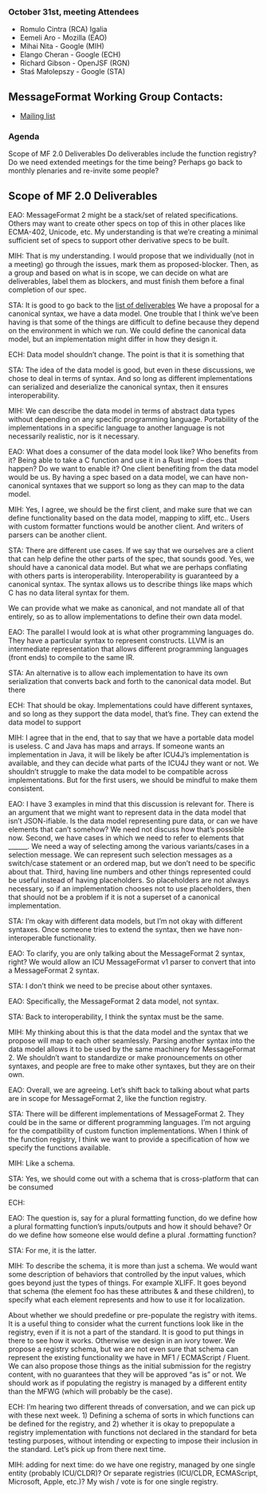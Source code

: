 ### October 31st, meeting Attendees
- Romulo Cintra (RCA) Igalia
- Eemeli Aro - Mozilla (EAO)
- Mihai Nita - Google (MIH)
- Elango Cheran - Google (ECH)
- Richard Gibson - OpenJSF (RGN)
- Staś Małolepszy - Google (STA)

## MessageFormat Working Group Contacts: 

- [Mailing list](https://groups.google.com/a/chromium.org/forum/#!forum/message-format-wg)


### Agenda
 
Scope of MF 2.0 Deliverables 
Do deliverables include the function registry?
Do we need extended meetings for the time being?
Perhaps go back to monthly plenaries and re-invite some people?
 
##  Scope of MF 2.0 Deliverables 
 
EAO: MessageFormat 2 might be a stack/set of related specifications.  Others may want to create other specs on top of this in other places like ECMA-402, Unicode, etc.  My understanding is that we’re creating a minimal sufficient set of specs to support other derivative specs to be built.
 
MIH: That is my understanding. I would propose that we individually (not in a meeting) go through the issues, mark them as proposed-blocker. Then, as a group and based on what is in scope, we can decide on what are deliverables, label them as blockers, and must finish them before a final completion of our spec.
 
STA: It is good to go back to the [list of deliverables](https://github.com/unicode-org/message-format-wg/blob/main/guidelines/goals.md#deliverables)  We have a proposal for a canonical syntax, we have a data model.  One trouble that I think we’ve been having is that some of the things are difficult to define because they depend on the environment in which we run. We could define the canonical data model, but an implementation might differ in how they design it.
 
ECH: Data model shouldn’t change.  The point is that it is something that 
 
STA: The idea of the data model is good, but even in these discussions, we chose to deal in terms of syntax.  And so long as different implementations can serialized and deserialize the canonical syntax, then it ensures interoperability.
 
MIH: We can describe the data model in terms of abstract data types without depending on any specific programming language. Portability of the implementations in a specific language to another language is not necessarily realistic, nor is it necessary.
 
EAO: What does a consumer of the data model look like? Who benefits from it? Being able to take a C function and use it in a Rust impl – does that happen? Do we want to enable it? One client benefiting from the data model would be us. By having a spec based on a data model, we can have non-canonical syntaxes that we support so long as they can map to the data model.
 
MIH: Yes, I agree, we should be the first client, and make sure that we can define functionality based on the data model, mapping to xliff, etc.. Users with custom formatter functions would be another client. And writers of parsers can be another client.
 
STA: There are different use cases.  If we say that we ourselves are a client that can help define the other parts of the spec, that sounds good. Yes, we should have a canonical data model. But what we are perhaps conflating with others parts is interoperability. Interoperability is guaranteed by a canonical syntax.  The syntax allows us to describe things like maps which C has no data literal syntax for them.
 
We can provide what we make as canonical, and not mandate all of that entirely, so as to allow implementations to define their own data model.
 
EAO: The parallel I would look at is what other programming languages do. They have a particular syntax to represent constructs.  LLVM is an intermediate representation that allows different programming languages (front ends) to compile to the same IR.
 
STA: An alternative is to allow each implementation to have its own serialization that converts back and forth to the canonical data model.  But there 
 
ECH: That should be okay. Implementations could have different syntaxes, and so long as they support the data model, that’s fine. They can extend the data model to support 
 
MIH: I agree that in the end, that to say that we have a portable data model is useless. C and Java has maps and arrays.  If someone wants an implementation in Java, it will be likely be after ICU4J’s implementation is available, and they can decide what parts of the ICU4J they want or not. We shouldn’t struggle to make the data model to be compatible across implementations.  But for the first users, we should be mindful to make them consistent.
 
EAO: I have 3 examples in mind that this discussion is relevant for.  There is an argument that we might want to represent data in the data model that isn’t JSON-ifiable.  Is the data model representing pure data, or can we have elements that can’t somehow?  We need not discuss how that’s possible now.  Second, we have cases in which we need to refer to elements that ______.  We need a way of selecting among the various variants/cases in a selection message.  We can represent such selection messages as a switch/case statement or an ordered map, but we don’t need to be specific about that.  Third, having line numbers and other things represented could be useful instead of having placeholders.  So placeholders are not always necessary, so if an implementation chooses not to use placeholders, then that should not be a problem if it is not a superset of a canonical implementation.
 
STA: I’m okay with different data models, but I’m not okay with different syntaxes.  Once someone tries to extend the syntax, then we have non-interoperable functionality.
 
EAO: To clarify, you are only talking about the MessageFormat 2 syntax, right?  We would allow an ICU MessageFormat v1 parser to convert that into a MessageFormat 2 syntax.
 
STA: I don’t think we need to be precise about other syntaxes.
 
EAO: Specifically, the MessageFormat 2 data model, not syntax.
 
STA: Back to interoperability, I think the syntax must be the same.
 
MIH: My thinking about this is that the data model and the syntax that we propose will map to each other seamlessly. Parsing another syntax into the data model allows it to be used by the same machinery for MessageFormat 2. We shouldn’t want to standardize or make pronouncements on other syntaxes, and people are free to make other syntaxes, but they are on their own.
 
EAO: Overall, we are agreeing. Let’s shift back to talking about what parts are in scope for MessageFormat 2, like the function registry.
 
STA: There will be different implementations of MessageFormat 2. They could be in the same or different programming languages. I’m not arguing for the compatibility of custom function implementations.  When I think of the function registry, I think we want to provide a specification of how we specify the functions available.
 
MIH: Like a schema. 
 
STA: Yes, we should come out with a schema that is cross-platform that can be consumed 
 
ECH: 
 
EAO: The question is, say for a plural formatting function, do we define how a plural formatting function’s inputs/outputs and how it should behave? Or do we define how someone else would define a plural .formatting function?
 
STA: For me, it is the latter.
 
MIH: To describe the schema, it is more than just a schema. We would want some description of behaviors that controlled by the input values, which goes beyond just the types of things. For example XLIFF. It goes beyond that schema (the element foo has these attributes & and these children), to specify what each element represents and how to use it for localization.

About whether we should predefine or pre-populate the registry with items.  It is a useful thing to consider what the current functions look like in the registry, even if it is not a part of the standard.  It is good to put things in there to see how it works. Otherwise we design in an ivory tower. We propose a registry schema, but we are not even sure that schema can represent the existing functionality we have in MF1 / ECMAScript / Fluent.
We can also propose those things as the initial submission for the registry content, with no guarantees that they will be approved “as is” or not.
We should work as if populating the registry is managed by a different entity than the MFWG (which will probably be the case).
 
ECH: I’m hearing two different threads of conversation, and we can pick up with these next week. 1) Defining a schema of sorts in which functions can be defined for the registry, and 2) whether it is okay to prepopulate a registry implementation with functions not declared in the standard for beta testing purposes, without intending or expecting to impose their inclusion in the standard.  Let’s pick up from there next time.
 
MIH: adding for next time: do we have one registry, managed by one single entity (probably ICU/CLDR)? Or separate registries (ICU/CLDR, ECMAScript, Microsoft, Apple, etc.)?
My wish / vote is for one single registry.
 
